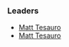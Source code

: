### Leaders

* [Matt Tesauro](mailto:matt.tesauro@owasp.org)
* [Matt Tesauro](mailto:matt.tesauro@owasp.org)
